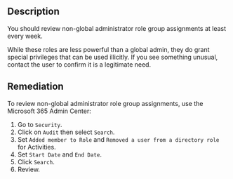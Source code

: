 ## Description

You should review non-global administrator role group assignments at least every week.

While these roles are less powerful than a global admin, they do grant special privileges that can be used illicitly. If you see something unusual, contact the user to confirm it is a legitimate need.

## Remediation

To review non-global administrator role group assignments, use the Microsoft 365 Admin Center:

1. Go to `Security`.
2. Click on `Audit` then select `Search`.
3. Set `Added member to Role` and `Removed a user from a directory role` for Activities.
4. Set `Start Date` and `End Date`.
5. Click `Search`.
6. Review.
